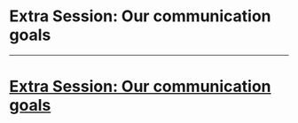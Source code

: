 <!-- _class: big-headline nemo -->

# Extra Session: Our communication goals

---

# [Extra Session: Our communication goals](https://docs.google.com/presentation/d/1NXBa9c6RuLYli4z4NB8qsT5-T0ccLkmeixN1CMZEnso/edit#slide=id.g121c998c6c8_0_253)
